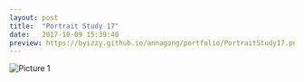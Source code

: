 ```yaml
---
layout: post
title:  "Portrait Study 17"
date:   2017-10-09 15:39:40
preview: https://byizzy.github.io/annagong/portfolio/PortraitStudy17.png
---
```


![Picture 1](https://byizzy.github.io/annagong/portfolio/PortraitStudy17.png)
